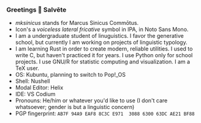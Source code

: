 ### Greetings 👋 Salvēte

- *mksinicus* stands for Marcus Sinicus Commōtus.
- Icon's a *voiceless lateral fricative* symbol in IPA, in Noto Sans Mono.
- I am a undergraduate student of linuguistics. I favor the generative school,
  but currently I am working on projects of linguistic typology.
- I am learning Rust in order to create modern, reliable utilities. I used to
  write C, but haven't practiced it for years. I use Python only for school 
  projects. I use GNU/R for statistic computing and visualization. I am a TeX user.
- OS: Kubuntu, planning to switch to Pop!_OS
- Shell: Nushell
- Modal Editor: Helix
- IDE: VS Codium
- Pronouns: He/him or whatever you'd like to use (I don't care whatsoever;
  gender is but a linguistic concern)
- PGP fingerprint: `AB7F 94A9 EAF8 8C3C E971  3088 6300 63DC AE21 BF88`

<!--
**mksinicus/mksinicus** is a ✨ _special_ ✨ repository because its `README.md` (this file) appears on your GitHub profile.

Here are some ideas to get you started:

- 🔭 I’m currently working on ...
- 🌱 I’m currently learning ...
- 👯 I’m looking to collaborate on ...
- 🤔 I’m looking for help with ...
- 💬 Ask me about ...
- 📫 How to reach me: ...
- 😄 Pronouns: ...
- ⚡ Fun fact: ...
-->

